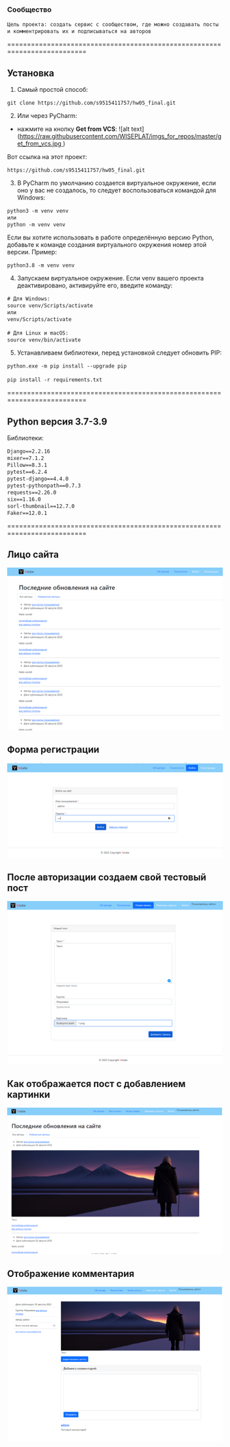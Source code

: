 ### Сообщество

```shell
Цель проекта: создать сервис с сообществом, где можно создавать посты и комментрировать их и подписываться на авторов 
```

==========================================================================

## Установка
1) Самый простой способ:
```shell
git clone https://github.com/s9515411757/hw05_final.git
```

2) Или через PyCharm:
- нажмите на кнопку **Get from VCS**:
![alt text]([https://raw.githubusercontent.com/WISEPLAT/imgs_for_repos/master/get_from_vcs.jpg ](https://github.com/s9515411757/hw05_final.git))

Вот ссылка на этот проект:
```shell
https://github.com/s9515411757/hw05_final.git
```
3) В PyCharm по умолчанию создается виртуальное окружение, если оно у вас не создалось, то следует воспользоваться командой для Windows:
```shell
python3 -m venv venv
или
python -m venv venv 
```
Если вы хотите использовать в работе определённую версию Python, добавьте к команде создания виртуального окружения номер этой версии. Пример:
```shell
python3.8 -m venv venv
```
4) Запускаем виртуальное окружение. Если venv вашего проекта деактивировано, активируйте его, введите команду:
```shell
# Для Windows:
source venv/Scripts/activate
или
venv/Scripts/activate

# Для Linux и macOS:
source venv/bin/activate 
```

5) Устанавливаем библиотеки, перед установкой следует обновить PIP:
```shell
python.exe -m pip install --upgrade pip

pip install -r requirements.txt
```
==========================================================================

## Python версия 3.7-3.9
Библиотеки:
```shell
Django==2.2.16
mixer==7.1.2
Pillow==8.3.1
pytest==6.2.4
pytest-django==4.4.0
pytest-pythonpath==0.7.3
requests==2.26.0
six==1.16.0
sorl-thumbnail==12.7.0
Faker==12.0.1
```
==========================================================================

## Лицо сайта
![alt text](https://github.com/s9515411757/hw05_final/blob/master/1.png)

## Форма регистрации
![alt text](https://github.com/s9515411757/hw05_final/blob/master/2.png)

## После авторизации создаем свой тестовый пост
![alt text](https://github.com/s9515411757/hw05_final/blob/master/3.png)

## Как отображается пост с добавлением картинки
![alt text](https://github.com/s9515411757/hw05_final/blob/master/4.png)

## Отображение комментария
![alt text](https://github.com/s9515411757/hw05_final/blob/master/5.png)
